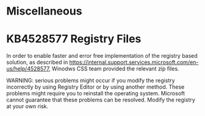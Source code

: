 # Miscellaneous

# KB4528577 Registry Files
In order to enable faster and error free implementation of the registry based solution, as described in  https://internal.support.services.microsoft.com/en-us/help/4528577, Winodws CSS team provided the relevant zip files.

WARNING: serious problems might occur if you modify the registry incorrectly by using Registry Editor or by using another method. These problems might require you to reinstall the operating system. Microsoft cannot guarantee that these problems can be resolved. Modify the registry at your own risk. 